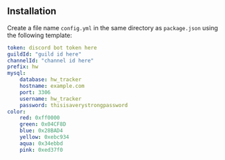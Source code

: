 ## Installation

Create a file name `config.yml` in the same directory as `package.json` using the following template:

```yml
token: discord bot token here
guildId: "guild id here"
channelId: "channel id here"
prefix: hw
mysql:
    database: hw_tracker
    hostname: example.com
    port: 3306
    username: hw_tracker
    password: thisisaverystrongpassword
color:
    red: 0xff0000
    green: 0x04CF8D
    blue: 0x28BAD4
    yellow: 0xebc934
    aqua: 0x34ebbd
    pink: 0xed37f0
```
